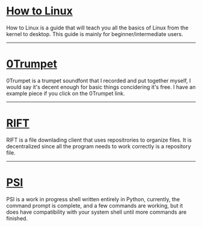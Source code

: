 # <a href="howtolinux.html">How to Linux</a>

How to Linux is a guide that will teach you all the basics of Linux from the kernel to desktop. This guide is mainly for beginner/intermediate users.

<hr>

# <a href="0trumpet.html">0Trumpet</a>

0Trumpet is a trumpet soundfont that I recorded and put together myself, I would say it's decent enough for basic things concidering it's free. I have an example piece if you click on the 0Trumpet link.

<hr>

# <a href="https://github.com/0hStormy/RIFT">RIFT</a>

RIFT is a file downlading client that uses repositrories to organize files. It is decentralized since all the program needs to work correctly is a repository file.

<hr>

# <a href="https://github.com/0hStormy/PSI">PSI</a>

PSI is a work in progress shell written entirely in Python, currently, the command prompt is complete, and a few commands are working, but it does have compatibility with your system shell until more commands are finished.
